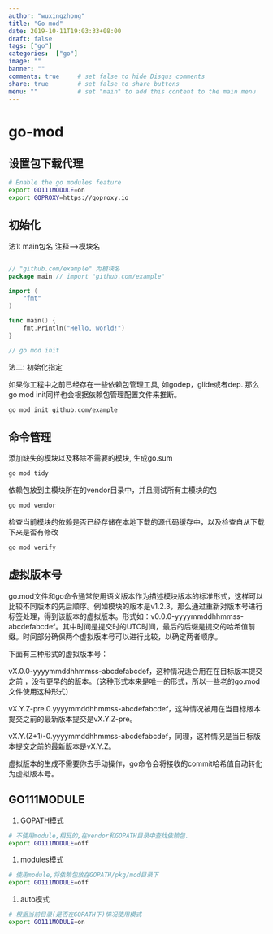 ```yaml
---
author: "wuxingzhong"
title: "Go mod"
date: 2019-10-11T19:03:33+08:00
draft: false
tags: ["go"]
categories:  ["go"]
image: ""
banner: ""
comments: true     # set false to hide Disqus comments
share: true        # set false to share buttons
menu: ""           # set "main" to add this content to the main menu
---
```


# go-mod

## 设置包下载代理

```bash
# Enable the go modules feature
export GO111MODULE=on
export GOPROXY=https://goproxy.io
```

## 初始化

法1: main包名 注释-->模块名

```go

// "github.com/example" 为模块名
package main // import "github.com/example"

import (
	"fmt"
)

func main() {
	fmt.Println("Hello, world!")
}

// go mod init
```

法二: 初始化指定

如果你工程中之前已经存在一些依赖包管理工具, 如godep，glide或者dep. 那么go mod init同样也会根据依赖包管理配置文件来推断。

```bash
go mod init github.com/example
```

##  命令管理

添加缺失的模块以及移除不需要的模块, 生成go.sum

```bash
go mod tidy
```

依赖包放到主模块所在的vendor目录中，并且测试所有主模块的包

```bash
go mod vendor
```

检查当前模块的依赖是否已经存储在本地下载的源代码缓存中，以及检查自从下载下来是否有修改

```bash
go mod verify
```

## 虚拟版本号

go.mod文件和go命令通常使用语义版本作为描述模块版本的标准形式，这样可以比较不同版本的先后顺序。例如模块的版本是v1.2.3，那么通过重新对版本号进行标签处理，得到该版本的虚拟版本。形式如：v0.0.0-yyyymmddhhmmss-abcdefabcdef。其中时间是提交时的UTC时间，最后的后缀是提交的哈希值前缀。时间部分确保两个虚拟版本号可以进行比较，以确定两者顺序。

下面有三种形式的虚拟版本号：

vX.0.0-yyyymmddhhmmss-abcdefabcdef，这种情况适合用在在目标版本提交之前 ，没有更早的的版本。（这种形式本来是唯一的形式，所以一些老的go.mod文件使用这种形式）

vX.Y.Z-pre.0.yyyymmddhhmmss-abcdefabcdef，这种情况被用在当目标版本提交之前的最新版本提交是vX.Y.Z-pre。

vX.Y.(Z+1)-0.yyyymmddhhmmss-abcdefabcdef，同理，这种情况是当目标版本提交之前的最新版本是vX.Y.Z。

虚拟版本的生成不需要你去手动操作，go命令会将接收的commit哈希值自动转化为虚拟版本号。

## GO111MODULE

1. GOPATH模式

```bash
# 不使用module,相反的,在vendor和GOPATH目录中查找依赖包. 
export GO111MODULE=off
```

1. modules模式

```bash
# 使用module,将依赖包放在GOPATH/pkg/mod目录下
export GO111MODULE=off
```

1. auto模式

```bash
# 根据当前目录(是否在GOPATH下)情况使用模式
export GO111MODULE=on
```

